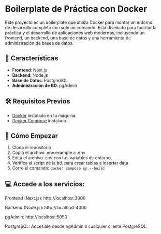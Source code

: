 # Boilerplate de Práctica con Docker

Este proyecto es un boilerplate que utiliza Docker para montar un entorno de desarrollo completo con solo un comando. Está diseñado para facilitar la práctica y el desarrollo de aplicaciones web modernas, incluyendo un frontend, un backend, una base de datos y una herramienta de administración de bases de datos.

## 🚀 Características

- **Frontend**: Next.js
- **Backend**: Node.js
- **Base de Datos**: PostgreSQL
- **Administración de BD**: pgAdmin

## 🛠️ Requisitos Previos

- [Docker](https://www.docker.com/get-started) instalado en tu máquina.
- [Docker Compose](https://docs.docker.com/compose/install/) instalado.

## 🤔 Cómo Empezar

1. Clona el repositorio
2. Copia el archivo .env.example a .env
3. Edita el archivo .env con tus variables de entorno.
4. Verifica el script de la bd, para crear tablas e insertar data
5. Corre el comando: `docker compose up --build`

## 💻 Accede a los servicios:

Frontend (Next.js): http://localhost:3000

Backend (Node.js): http://localhost:4000

pgAdmin: http://localhost:5050

PostgreSQL: Accesible desde pgAdmin o cualquier cliente PostgreSQL.
 
   
